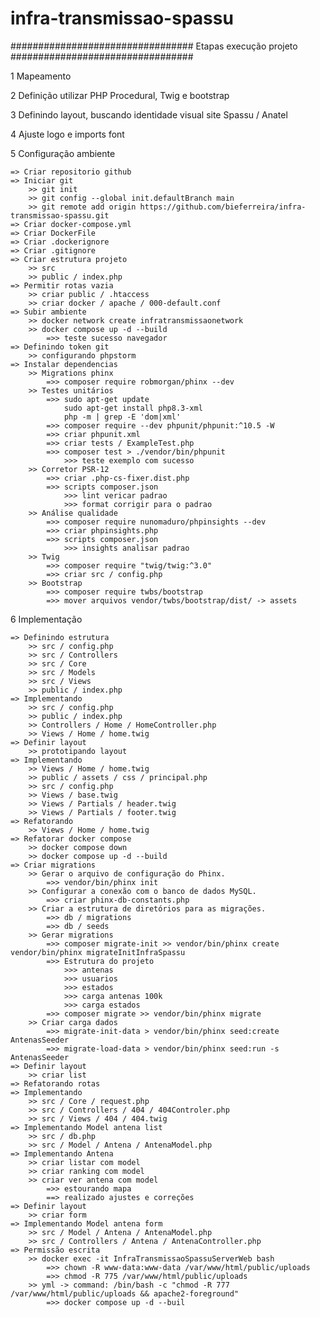 # infra-transmissao-spassu

################################# Etapas execução projeto #################################

1 Mapeamento

2 Definição utilizar PHP Procedural, Twig e bootstrap

3 Definindo layout, buscando identidade visual site Spassu / Anatel

4 Ajuste logo e imports font

5 Configuração ambiente

    => Criar repositorio github
    => Iniciar git
        >> git init
        >> git config --global init.defaultBranch main
        >> git remote add origin https://github.com/bieferreira/infra-transmissao-spassu.git
    => Criar docker-compose.yml
    => Criar DockerFile
    => Criar .dockerignore
    => Criar .gitignore
    => Criar estrutura projeto
        >> src
        >> public / index.php
    => Permitir rotas vazia
        >> criar public / .htaccess
        >> criar docker / apache / 000-default.conf
    => Subir ambiente
        >> docker network create infratransmissaonetwork
        >> docker compose up -d --build
            =>> teste sucesso navegador
    => Definindo token git
        >> configurando phpstorm
    => Instalar dependencias
    	>> Migrations phinx
    		=>> composer require robmorgan/phinx --dev
    	>> Testes unitários
    		=>> sudo apt-get update
				sudo apt-get install php8.3-xml
				php -m | grep -E 'dom|xml'
    		=>> composer require --dev phpunit/phpunit:^10.5 -W
    		=>> criar phpunit.xml
    		=>> criar tests / ExampleTest.php
    		=>> composer test > ./vendor/bin/phpunit
                >>> teste exemplo com sucesso
    	>> Corretor PSR-12
    		=>> criar .php-cs-fixer.dist.php
    		=>> scripts composer.json
    			>>> lint vericar padrao
    			>>> format corrigir para o padrao
    	>> Análise qualidade
    		=>> composer require nunomaduro/phpinsights --dev
    		=>> criar phpinsights.php
    		=>> scripts composer.json
    			>>> insights analisar padrao
    	>> Twig
    		=>> composer require "twig/twig:^3.0"
    		=>> criar src / config.php
    	>> Bootstrap
    		=>> composer require twbs/bootstrap
    		=>> mover arquivos vendor/twbs/bootstrap/dist/ -> assets

6 Implementação

    => Definindo estrutura
    	>> src / config.php
    	>> src / Controllers
    	>> src / Core
    	>> src / Models
    	>> src / Views
        >> public / index.php
    => Implementando 
    	>> src / config.php
    	>> public / index.php
    	>> Controllers / Home / HomeController.php
    	>> Views / Home / home.twig
    => Definir layout
    	>> prototipando layout
    => Implementando
    	>> Views / Home / home.twig
    	>> public / assets / css / principal.php
    	>> src / config.php
    	>> Views / base.twig
    	>> Views / Partials / header.twig
    	>> Views / Partials / footer.twig
    => Refatorando
    	>> Views / Home / home.twig
    => Refatorar docker compose
    	>> docker compose down
    	>> docker compose up -d --build
    => Criar migrations
    	>> Gerar o arquivo de configuração do Phinx.
    		=>> vendor/bin/phinx init
		>> Configurar a conexão com o banco de dados MySQL.
			=>> criar phinx-db-constants.php
		>> Criar a estrutura de diretórios para as migrações.
			=>> db / migrations
			=>> db / seeds
		>> Gerar migrations
			=>> composer migrate-init >> vendor/bin/phinx create vendor/bin/phinx migrateInitInfraSpassu
			=>> Estrutura do projeto
				>>> antenas
				>>> usuarios
				>>> estados
				>>> carga antenas 100k
				>>> carga estados
			=>> composer migrate >> vendor/bin/phinx migrate
		>> Criar carga dados
			=>> migrate-init-data > vendor/bin/phinx seed:create AntenasSeeder
    		=>> migrate-load-data > vendor/bin/phinx seed:run -s AntenasSeeder
    => Definir layout
    	>> criar list
    => Refatorando rotas
    => Implementando
    	>> src / Core / request.php
    	>> src / Controllers / 404 / 404Controler.php
    	>> src / Views / 404 / 404.twig
    => Implementando Model antena list
	    >> src / db.php
    	>> src / Model / Antena / AntenaModel.php
	=> Implementando Antena
		>> criar listar com model
		>> criar ranking com model
		>> criar ver antena com model
			=>> estourando mapa
			==> realizado ajustes e correções
    => Definir layout
		>> criar form
    => Implementando Model antena form
    	>> src / Model / Antena / AntenaModel.php
    	>> src / Controllers / Antena / AntenaController.php
    => Permissão escrita
    	>> docker exec -it InfraTransmissaoSpassuServerWeb bash
    		=>> chown -R www-data:www-data /var/www/html/public/uploads
			=>> chmod -R 775 /var/www/html/public/uploads
    	>> yml -> command: /bin/bash -c "chmod -R 777 /var/www/html/public/uploads && apache2-foreground"
    		=>> docker compose up -d --buil
    		